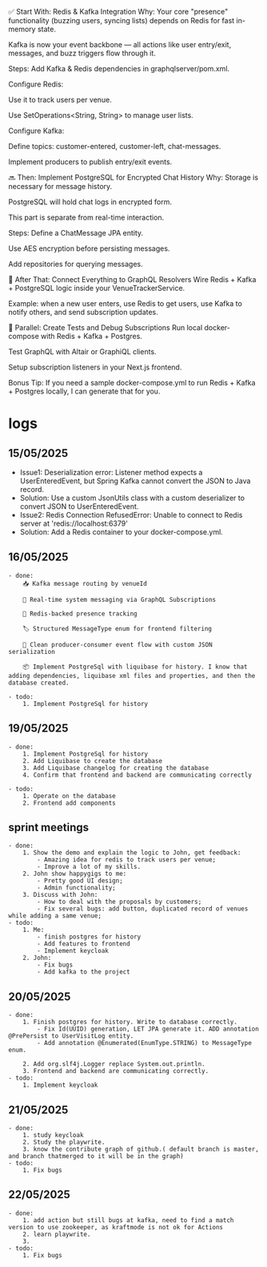 ✅ Start With: Redis & Kafka Integration
Why:
Your core "presence" functionality (buzzing users, syncing lists) depends on Redis for fast in-memory state.

Kafka is now your event backbone — all actions like user entry/exit, messages, and buzz triggers flow through it.

Steps:
Add Kafka & Redis dependencies in graphqlserver/pom.xml.

Configure Redis:

Use it to track users per venue.

Use SetOperations<String, String> to manage user lists.

Configure Kafka:

Define topics: customer-entered, customer-left, chat-messages.

Implement producers to publish entry/exit events.

🔜 Then: Implement PostgreSQL for Encrypted Chat History
Why:
Storage is necessary for message history.

PostgreSQL will hold chat logs in encrypted form.

This part is separate from real-time interaction.

Steps:
Define a ChatMessage JPA entity.

Use AES encryption before persisting messages.

Add repositories for querying messages.

🔁 After That: Connect Everything to GraphQL Resolvers
Wire Redis + Kafka + PostgreSQL logic inside your VenueTrackerService.

Example: when a new user enters, use Redis to get users, use Kafka to notify others, and send subscription updates.

🧪 Parallel: Create Tests and Debug Subscriptions
Run local docker-compose with Redis + Kafka + Postgres.

Test GraphQL with Altair or GraphiQL clients.

Setup subscription listeners in your Next.js frontend.

Bonus Tip:
If you need a sample docker-compose.yml to run Redis + Kafka + Postgres locally, I can generate that for you.

# logs
## 15/05/2025
  - Issue1: Deserialization error: Listener method expects a UserEnteredEvent, but Spring Kafka cannot convert the JSON to Java record.
  - Solution: Use a custom JsonUtils class with a custom deserializer to convert JSON to UserEnteredEvent. 
  - Issue2: Redis Connection RefusedError: Unable to connect to Redis server at 'redis://localhost:6379'
  - Solution: Add a Redis container to your docker-compose.yml.
## 16/05/2025
    - done: 
        📥 Kafka message routing by venueId

        📣 Real-time system messaging via GraphQL Subscriptions

        🔁 Redis-backed presence tracking

        🏷️ Structured MessageType enum for frontend filtering

        🔄 Clean producer-consumer event flow with custom JSON serialization

        📦 Implement PostgreSql with liquibase for history. I know that adding dependencies, liquibase xml files and properties, and then the database created.

    - todo:
        1. Implement PostgreSql for history  
## 19/05/2025
    - done:
        1. Implement PostgreSql for history
        2. Add Liquibase to create the database
        3. Add Liquibase changelog for creating the database
        4. Confirm that frontend and backend are communicating correctly

    - todo:
        1. Operate on the database
        2. Frontend add components
## sprint meetings
    - done:
        1. Show the demo and explain the logic to John, get feedback:
            - Amazing idea for redis to track users per venue;
            - Improve a lot of my skills.
        2. John show happygigs to me:
            - Pretty good UI design;
            - Admin functionality;
        3. Discuss with John:
            - How to deal with the proposals by customers;
            - Fix several bugs: add button, duplicated record of venues while adding a same venue;
    - todo:
        1. Me: 
            - finish postgres for history
            - Add features to frontend
            - Implement keycloak
        2. John: 
            - Fix bugs
            - Add kafka to the project
## 20/05/2025
    - done:
        1. Finish postgres for history. Write to database correctly.
            - Fix Id(UUID) generation, LET JPA generate it. ADD annotation @PrePersist to UserVisitLog entity.
            - Add annotation @Enumerated(EnumType.STRING) to MessageType enum.
        
        2. Add org.slf4j.Logger replace System.out.println.
        3. Frontend and backend are communicating correctly.
    - todo:
        1. Implement keycloak
## 21/05/2025
    - done:
        1. study keycloak
        2. Study the playwrite. 
        3. know the contribute graph of github.( default branch is master, and branch thatmerged to it will be in the graph)
    - todo:
        1. Fix bugs
## 22/05/2025
    - done:
        1. add action but still bugs at kafka, need to find a match version to use zookeeper, as kraftmode is not ok for Actions
        2. learn playwrite. 
        3. 
    - todo:
        1. Fix bugs
